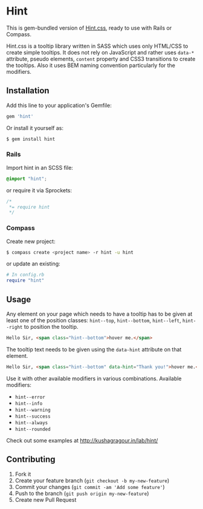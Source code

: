 # Hint

This is gem-bundled version of [Hint.css](http://github.com/chinchang/hint.css), ready to use with Rails or Compass.

Hint.css is a tooltip library written in SASS which uses only HTML/CSS to create simple tooltips. It does not rely on JavaScript and rather uses `data-*` attribute, pseudo elements, `content` property and CSS3 transitions to create the tooltips. Also it uses BEM naming convention particularly for the modifiers.

## Installation

Add this line to your application's Gemfile:

```ruby
gem 'hint'
```

Or install it yourself as:

```sh
$ gem install hint
```

### Rails

Import hint in an SCSS file:

```scss
@import "hint";
```

or require it via Sprockets:

```css
/*
 *= require hint
 */
```

### Compass

Create new project:

```sh
$ compass create <project name> -r hint -u hint
```

or update an existing:

```ruby
# In config.rb
require "hint"
```

## Usage

Any element on your page which needs to have a tooltip has to be given at least one of the position classes: `hint--top`, `hint--bottom`, `hint--left`, `hint--right` to position the tooltip.

```html
Hello Sir, <span class="hint--bottom">hover me.</span>
```

The tooltip text needs to be given using the `data-hint` attribute on that element.

```html
Hello Sir, <span class="hint--bottom" data-hint="Thank you!">hover me.</span>
```

Use it with other available modifiers in various combinations. Available modifiers:
- `hint--error`
- `hint--info`
- `hint--warning`
- `hint--success`
- `hint--always`
- `hint--rounded`

Check out some examples at http://kushagragour.in/lab/hint/

## Contributing

1. Fork it
2. Create your feature branch (`git checkout -b my-new-feature`)
3. Commit your changes (`git commit -am 'Add some feature'`)
4. Push to the branch (`git push origin my-new-feature`)
5. Create new Pull Request
